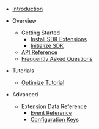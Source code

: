 <!-- Documentation/_sidebar.md -->

- [Introduction](/)

- Overview
    - Getting Started
        - [Install SDK Extensions](/getting-started/install-sdk-extensions.md)
        - [Initialize SDK](/getting-started/init-sdk.md)
    - [API Reference](api-reference.md)
    - [Frequently Asked Questions](faqs.md)
- Tutorials
    - [Optimize Tutorial](/tutorials/README.md)
- Advanced
    - Extension Data Reference
        - [Event Reference](/advanced/event-reference.md)
        - [Configuration Keys](/advanced/config-keys.md)
